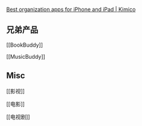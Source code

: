 

[Best organization apps for iPhone and iPad | Kimico](https://www.kimicoapps.com/)



## 兄弟产品

[[BookBuddy]]

[[MusicBuddy]]

## Misc

[[影视]]

[[电影]]

[[电视剧]]



